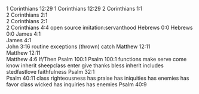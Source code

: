 1 Corinthians 12:29	
1 Corinthians 12:29	
2 Corinthians 1:1	
2 Corinthians 2:1	
2 Corinthians 2:1	
2 Corinthians 4:4	open source imitation:servanthood
Hebrews 0:0	
Hebrews 0:0	
James 4:1	
James 4:1	
John 3:16	routine exceptions (thrown) catch
Matthew 12:11	
Matthew 12:11	
Matthew 4:6	If/Then
Psalm 100:1	
Psalm 100:1	functions make serve come know inherit sheepclass enter give thanks bless inherit includes stedfastlove faithfulness
Psalm 32:1	
Psalm 40:11	class righteousness has praise has iniquities has enemies has favor class wicked has inquiries has enemies
Psalm 40:9	
